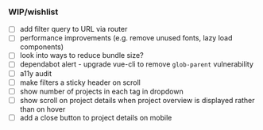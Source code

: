 ### WIP/wishlist

- [ ] add filter query to URL via router
- [ ] performance improvements (e.g. remove unused fonts, lazy load components)
- [ ] look into ways to reduce bundle size?
- [ ] dependabot alert - upgrade vue-cli to remove `glob-parent` vulnerability
- [ ] a11y audit
- [ ] make filters a sticky header on scroll
- [ ] show number of projects in each tag in dropdown
- [ ] show scroll on project details when project overview is displayed rather than on hover
- [ ] add a close button to project details on mobile
